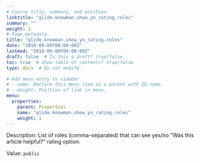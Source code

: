 ```yaml
---
# Course title, summary, and position.
linktitle: "glide.knowman.show_yn_rating.roles"
summary: ""
weight: 1
# Page metadata.
title: "glide.knowman.show_yn_rating.roles"
date: "2018-09-09T00:00:00Z"
lastmod: "2018-09-09T00:00:00Z"
draft: false  # Is this a draft? true/false
toc: true  # Show table of contents? true/false
type: docs  # Do not modify.

# Add menu entry to sidebar.
# - name: Declare this menu item as a parent with ID name.
# - weight: Position of link in menu.
menu:
  properties:
    parent: Properties
    name: "glide.knowman.show_yn_rating.roles"
    weight: 1
---
```


Description: List of roles (comma-separated) that can see yes/no "Was this article helpful?" rating option:


Value: `public`